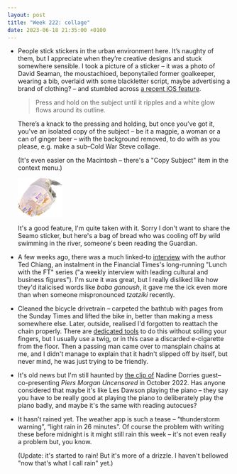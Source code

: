 ```yaml
---
layout: post
title: "Week 222: collage"
date: 2023-06-18 21:35:00 +0100
---
```


- People stick stickers in the urban environment here.
  It’s naughty of them, but I appreciate when they’re creative designs and stuck somewhere sensible.
  I took a picture of a sticker – it was a photo of David Seaman, the moustachioed, beponytailed former goalkeeper,
  wearing a bib, overlaid with some blackletter script, maybe advertising a brand of clothing?
  – and stumbled across
  [a recent iOS feature](https://www.macrumors.com/how-to/isolate-copy-share-subjects-photos/ "Isolate, Copy, and Share Subjects From Photos").

  > Press and hold on the subject until it ripples and a white glow flows around its outline.

  There’s a knack to the pressing and holding,
  but once you’ve got it, you've an isolated copy of the subject
  – be it a magpie, a woman or a can of ginger beer
  – with the background removed,
  to do with as you please, e.g. make a sub–Cold War Steve collage.

  (It's even easier on the Macintosh – there's a "Copy Subject" item in the context menu.)

  <img alt="bread" src="/images/2023-06-18-bread.png" style="shape-outside:url('/images/2023-06-18-bread.png'); shape-margin: 10px" width="100" height="88" class="alignright">

  It's a good feature, I'm quite taken with it. Sorry I don't want to share the Seamo sticker, but here's a bag of bread who was cooling off by wild swimming in the river, someone's been reading the Guardian.

- A few weeks ago, there was a much linked-to [interview](http://archive.today/g4arP) with the author Ted Chiang, an instalment in the Financial Times's long-running "Lunch with the FT" series ("a weekly interview with leading cultural and business figures"). I'm sure it was great, but I really disliked like how they'd italicised words like _baba ganoush_, it gave me the ick even more than when someone mispronounced _tzatziki_ recently.

- Cleaned the bicycle drivetrain – carpeted the bathtub with pages from the Sunday Times and lifted the bike in, better than making a mess somewhere else. Later, outside, realised I'd forgotten to reattach the chain properly. There are [dedicated tools](https://rehook.bike/ "as seen on Dragon's Den") to do this without soiling your fingers, but I usually use a twig, or in this case a discarded e-cigarette from the floor. Then a passing man came over to mansplain chains at me, and I didn't manage to explain that it hadn't slipped off by itself, but never mind, he was just trying to be friendly.

- It's old news but I'm still haunted by [the clip of](https://www.indy100.com/politics/nadine-dorries-dyslexia-talktv-piers-morgan) Nadine Dorries guest–co-presenting <cite>Piers Morgan Uncensored</cite> in October 2022.
  Has anyone considered that maybe it's like Les Dawson playing the piano – they say you have to be really good at playing the piano to deliberately play the piano badly, and maybe it's the same with reading autocues?

- It hasn’t rained yet. The weather app is such a tease – “thunderstorm warning”, “light rain in 26 minutes”. Of course the problem with writing these before midnight is it might still rain this week – it's not even really a problem but, you know.

  (Update: it's started to rain! But it's more of a drizzle. I haven't bellowed "now that's what I call rain" yet.)
